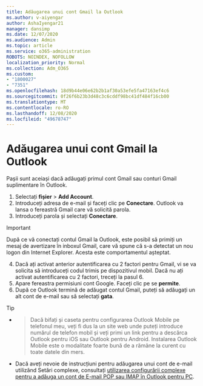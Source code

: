 ```yaml
---
title: Adăugarea unui cont Gmail la Outlook
ms.author: v-aiyengar
author: AshaIyengar21
manager: dansimp
ms.date: 12/07/2020
ms.audience: Admin
ms.topic: article
ms.service: o365-administration
ROBOTS: NOINDEX, NOFOLLOW
localization_priority: Normal
ms.collection: Adm_O365
ms.custom:
- "1800027"
- "7351"
ms.openlocfilehash: 18d9b44e06e62b2b1af30a53efe5fa47163ef4c6
ms.sourcegitcommit: 0f26f6b23b3d48c3c6cddf98bc41df484f16cb00
ms.translationtype: MT
ms.contentlocale: ro-RO
ms.lasthandoff: 12/08/2020
ms.locfileid: "49678747"
---
```

# <a name="add-a-gmail-account-to-outlook"></a>Adăugarea unui cont Gmail la Outlook

Pașii sunt aceiași dacă adăugați primul cont Gmail sau conturi Gmail suplimentare în Outlook.

1. Selectați **fișier**  >  **Add Account**.
1. Introduceți adresa de e-mail și faceți clic pe **Conectare**. Outlook va lansa o fereastră Gmail care vă solicită parola. 
1. Introduceți parola și selectați **Conectare**.
> [!IMPORTANT]
> După ce vă conectați contul Gmail la Outlook, este posibil să primiți un mesaj de avertizare în inboxul Gmail, care vă spune că s-a detectat un nou logon din Internet Explorer. Acesta este comportamentul așteptat.
4. Dacă ați activat anterior autentificarea cu 2 factori pentru Gmail, vi se va solicita să introduceți codul trimis pe dispozitivul mobil. Dacă nu ați activat autentificarea cu 2 factori, treceți la pasul 6.
1. Apare fereastra permisiuni cont Google. Faceți clic pe se **permite**.
1. După ce Outlook termină de adăugat contul Gmail, puteți să adăugați un alt cont de e-mail sau să selectați **gata**.
> [!TIP]
- > Dacă bifați și caseta pentru configurarea Outlook Mobile pe telefonul meu, veți fi dus la un site web unde puteți introduce numărul de telefon mobil și veți primi un link pentru a descărca Outlook pentru iOS sau Outlook pentru Android. Instalarea Outlook Mobile este o modalitate foarte bună de a rămâne la curent cu toate datele din mers.
- Dacă aveți nevoie de instrucțiuni pentru adăugarea unui cont de e-mail utilizând Setări complexe, consultați [utilizarea configurării complexe pentru a adăuga un cont de E-mail POP sau IMAP în Outlook pentru PC](https://support.microsoft.com/office/change-or-update-email-account-settings-in-outlook-for-windows-560a9065-3c3a-4ec5-a24f-cdb9a8d622a2#bkmk_advanced).
